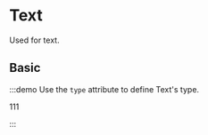 # Text

Used for text.

## Basic

:::demo Use the `type` attribute to define Text's type.

<sy-text :rows="1">111</sy-text>

:::